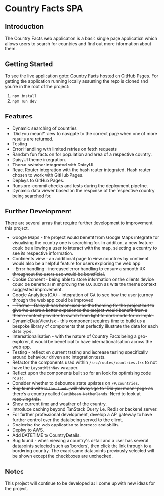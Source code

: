 # Country Facts SPA

## Introduction
The Country Facts web application is a basic single page application which allows users to search for countries and find out more information about them.

## Getting Started
To see the live application goto: [Country Facts](https://daniel-collings.github.io/country-facts/) hosted on GitHub Pages.
For getting the application running locally assuming the repo is cloned and you're in the root of the project:
1. `npm install`
2. `npm run dev`

## Features
- Dynamic searching of countries
- 'Did you mean?' view to navigate to the correct page when one of more results are returned.
- Testing
- Error Handling with limited retries on fetch requests.
- Random fun facts on for population and area of a respective country.
- DaisyUI theme integration.
- Theme switcher integrated with DaisyUI.
- React Router integration with the hash router integrated. Hash router chosen to work with GitHub Pages. 
- Deploys to GitHub Pages.
- Runs pre-commit checks and tests during the deployment pipeline.
- Dynamic data viewer based on the response of the respective country being searched for.

## Further Development
There are several areas that require further development to improvement this project.
- Google Maps - the project would benefit from Google Maps integrate for visualising the country one is searching for. In addition, a new feature could be allowing a user to interact with the map, selecting a country to see its respective information.
- Continents view - an additional page to view countries by continent would also be a helpful feature for users exploring the web app.
- ~~- Error handling - increased error handling to ensure a smooth UX throughout the users use would be beneficial.~~
- Cookie Consent - being able to store information on the clients device could be beneficial in improving the UX such as with the theme context suggested improvement.
- Google Analytics (GA) - integration of GA to see how the user journey through the web app could be improved.
- ~~- Theme - DaisyUI has been used as the theming for the project but to give the users a better experience the project would benefit from a theme context provider to switch from light to dark mode for example.~~
- DynamicDataView.tsx - this component requires time to build up a bespoke library of components that perfectly illustrate the data for each data type.
- Internationalisation - with the nature of Country Facts being a geo-explorer, it would be beneficial to have internationalisation across the web app.
- Testing - reflect on current testing and increase testing specifically around behaviour driven and integration tests.
- Refactor the components used within `/src/routes/countries.tsx` to not have the `LayoutWithNav` wrapper.
- Reflect upon the components built so for an look for optimising code reuse.
- Consider whether to debounce state updates on `/#/countries`.
- ~~Bug found with `Netherlands`, will always go to 'Did you mean' page as there's a country called `Caribbean Netherlands`. Need to look at resolving this.~~
- Show current time and weather of the country.
- Introduce caching beyond TanStack Query i.e. Redis or backend server.
- For further professional development, develop a API gateway to have further control over the data being served to the client.
- Dockerise the web application to increase scalability.
- Deploy to AWS.
- Add DATETIME to CountryDetails.
- Bug found - when viewing a country's detail and a user has several datapoints selected such as 'borders', then click the link through to a bordering country. The exact same datapoints previously selected will be shown except the checkboxes are unchecked.

## Notes
This project will continue to be developed as I come up with new ideas for the project.
